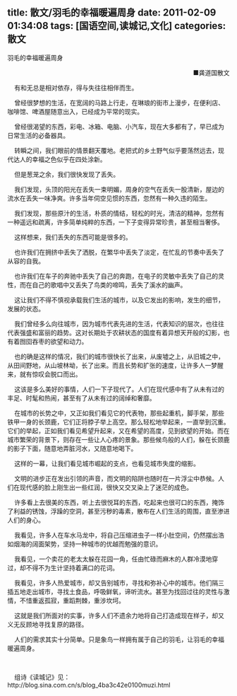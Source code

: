 title: 散文/羽毛的幸福暖遍周身
date: 2011-02-09 01:34:08
tags: [国语空间,读城记,文化]
categories: 散文
---
 <p>羽毛的幸福暖遍周身</p> 
 <p align="right">■龚道国散文</p> 
 <p>&nbsp;&nbsp;&nbsp; 有和无总是相对依存，得与失往往相伴而生。</p> 
 <p>&nbsp;&nbsp;&nbsp; 曾经很梦想的生活，在宽阔的马路上行走，在琳琅的街市上漫步，在便利店、咖啡馆、啤酒屋随意出入，已经成为平常的现实。</p> 
 <p>&nbsp;&nbsp;&nbsp; 曾经很渴望的东西，彩电、冰箱、电脑、小汽车，现在大多都有了，早已成为日常生活的必备器具。</p> 
<!-- more --><p>&nbsp;&nbsp;&nbsp; 转瞬之间，我们眼前的情景翻天覆地。老把式的乡土野气似乎要荡然远去，现代达人的幸福之色似乎在四处涂新。</p> 
 <p>&nbsp;&nbsp;&nbsp; 但是葱茏之余，我们很快发现了丢失。</p> 
 <p>&nbsp;&nbsp;&nbsp; 我们发现，头顶的阳光在丢失一束明媚，周身的空气在丢失一股清新，屋边的流水在丢失一味净爽。许多当年伺空见惯的东西，忽然有一种久违的陌生。</p> 
 <p>&nbsp;&nbsp;&nbsp; 我们发现，那些原汁的生活，朴质的情结，轻松的时光，清洁的精神，忽然有一种遥远和疏离，许多简单纯粹的东西，一下子变得异常珍贵，甚至相当奢侈。</p> 
 <p>&nbsp;&nbsp;&nbsp; 这样想来，我们丢失的东西可能是很多的。</p> 
 <p>&nbsp;&nbsp;&nbsp; 也许我们在拥挤中丢失了洒脱，在繁华中丢失了淡定，在忙乱的节奏中丢失了从容的自我。</p> 
 <p>&nbsp;&nbsp;&nbsp; 也许我们在车子的奔驰中丢失了自己的奔跑，在电子的灵敏中丢失了自己的灵性，而在自己的歌唱中又丢失了鸟类的啼鸣，丢失了溪水的幽声。</p> 
 <p>&nbsp;&nbsp;&nbsp; 这让我们不得不慎视承载我们生活的城市，以及它发出的影响，发生的细节，发展的状态。</p> 
 <p>&nbsp;&nbsp;&nbsp; 我们曾经多么向往城市，因为城市代表先进的生活，代表知识的层次，也往往代表强盛和富丽的趋势。这对长期处于农耕状态的国度有着异想天开般的幻影，也有着囫囵吞枣的欲望和动力。</p> 
 <p>&nbsp;&nbsp;&nbsp; 也的确是这样的情况，我们的城市很快长了出来，从废墟之上，从旧城之中，从田间野地，从山坡林坳，长了出来。而且长势和扩张的速度，让许多人一梦醒来，就有惊叹会脱口而出。</p> 
 <p>&nbsp;&nbsp;&nbsp; 这该是多么美好的事情，人们一下子现代了。人们在现代感中有了从未有过的丰足、时髦和热闹，甚至有了从未有过的阔绰和奢靡。</p> 
 <p>&nbsp;&nbsp;&nbsp; 在城市的长势之中，又正如我们看见它的代表物，那些起重机，脚手架，那些铁甲一身的长颈鹿，它们正将脖子举上高空。那么轻松地举起来，一直举到沉重。它们的举起，正如我们看见希望升起来，又在希望的高度，见到欲望的开始。而在城市繁荣的背景下，则存在一些让人心疼的景象。那些候鸟般的人们，躲在长颈鹿的影子下面，随意地弄脏河水，又随意地喝下。</p> 
 <p>&nbsp;&nbsp;&nbsp; 这样的一幕，让我们看见城市崛起的支点，也看见城市失度的缩影。</p> 
 <p>&nbsp;&nbsp;&nbsp; 文明的进步正在发出引领的声音，而文明的陷阱也随时在一片浮尘中恭候。人们在现代感的脸上刚生出一些红润，很快又交叉染上了迷茫的成色。</p> 
 <p>&nbsp;&nbsp;&nbsp; 许多看上去很美的东西，听上去很悦耳的东西，吃起来也很可口的东西，掩饰了利益的锈蚀，浮躁的空洞，甚至污秽的毒素，散布在人们生活的周围，直至渗进人们的身心。</p> 
 <p>&nbsp;&nbsp;&nbsp; 我看见，许多人在车水马龙中，将自己压缩进虫子一样小肚空间，仍然摆出浩如烟海的阔面架势，坚持一种城市的优越而勉强的意识。</p> 
 <p>&nbsp;&nbsp;&nbsp; 我看见，一个卖花的老太太躲在花园一角，任由忙碌而麻木的人群冷漠地穿过，却不得不为生计坚持着满口的花词。</p> 
 <p>&nbsp;&nbsp;&nbsp; 我看见，许多人热爱城市，却又告别城市，寻找和弥补心中的城市。他们隔三插五地走出城市，寻找土食品，呼吸鲜氧，谛听流水。甚至为找回过往的灵性与激情，不惜重返孤寂，重蹈荆棘，重涉坎坷。</p> 
 <p>&nbsp;&nbsp;&nbsp; 这就是我们所面对的实事，许多人们不遗余力地将自己打造成现在样子，却又义无反顾地寻找复原的路径。</p> 
 <p>&nbsp;&nbsp;&nbsp; 人们的需求其实十分简单。只是象鸟一样拥有属于自己的羽毛，让羽毛的幸福暖遍周身。</p> 
 <p>&nbsp;&nbsp;&nbsp;</p> 
 <p>&nbsp;&nbsp;&nbsp; 组诗《读城记》见：http://blog.sina.com.cn/s/blog_4ba3c42e0100muzi.html</p> 
